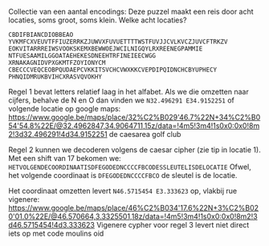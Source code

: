 Collectie van een aantal encodings:
Deze puzzel maakt een reis door acht locaties, soms groot, soms klein. Welke acht locaties?
```
CBDIFBIANCDIOBBEAO
YVKMFCXVEUVTFFIUZERRKZJUWVXFUVUETTTTWSTFUVJJCVLKVCZJUVCFTRKZV
EOKVITARRREIWSVOOKSKEMXBEWWOEJWCILNIGQYLRXREENEGPAMMIE
NTFUESAAMILGGOATAEHEKESDNEEHTRFINEIEECWGG
XRNAKAGNIDVPXGKMTFZOYIONYCM
CBECCCVEQCEOBPQUDAEPCVKKITSVCHCVWXKKCVEPDIPQIDNCHCBYUPHECY
PHNQIDMRUKBVIHCXRASVQVOKHY
```
Regel 1 bevat letters relatief laag in het alfabet. Als we die omzetten naar cijfers, behalve de N en O dan vinden we `N32.496291 E34.9152251` of volgende locatie op google maps: https://www.google.be/maps/place/32%C2%B029'46.7%22N+34%C2%B054'54.8%22E/@32.4962847,34.9064711,15z/data=!4m5!3m4!1s0x0:0x0!8m2!3d32.496291!4d34.9152251 de caesarea golf club

Regel 2 kunnen we decoderen volgens de caesar cipher (zie tip in locatie 1). Met een shift van 17 bekomen we:
`HETVOLGENDECOORDINAATISDFEGODEDNCCCCFBCODESSLEUTELISDELOCATIE` Ofwel, het volgende coordinaat is `DFEGODEDNCCCCFBCO` de sleutel is de locatie.

Het coordinaat omzetten levert `N46.5715454 E3.333623` op, vlakbij rue vigenere: https://www.google.be/maps/place/46%C2%B034'17.6%22N+3%C2%B020'01.0%22E/@46.570664,3.3325501,18z/data=!4m5!3m4!1s0x0:0x0!8m2!3d46.5715454!4d3.333623
 Vigenere cypher voor regel 3 levert niet direct iets op met code moulins oid

